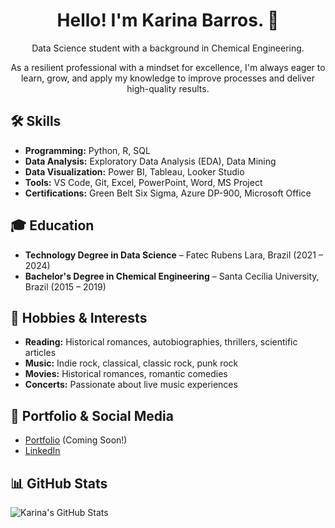 <div align="center">
  
  # Hello! I'm Karina Barros. 👋 

Data Science student with a background in Chemical Engineering.

As a resilient professional with a mindset for excellence, I'm always eager to learn, grow, and apply my knowledge to improve processes and deliver high-quality results.
</div>

## 🛠 Skills

- **Programming:** Python, R, SQL
- **Data Analysis:** Exploratory Data Analysis (EDA), Data Mining
- **Data Visualization:** Power BI, Tableau, Looker Studio
- **Tools:** VS Code, Git, Excel, PowerPoint, Word, MS Project
- **Certifications:** Green Belt Six Sigma, Azure DP-900, Microsoft Office

## 🎓 Education

- **Technology Degree in Data Science** – Fatec Rubens Lara, Brazil (2021 – 2024)
- **Bachelor's Degree in Chemical Engineering** – Santa Cecília University, Brazil (2015 – 2019)

## 🎨 Hobbies & Interests

- **Reading:** Historical romances, autobiographies, thrillers, scientific articles
- **Music:** Indie rock, classical, classic rock, punk rock
- **Movies:** Historical romances, romantic comedies
- **Concerts:** Passionate about live music experiences

## 📂 Portfolio & Social Media

- [Portfolio](#) (Coming Soon!)
- [LinkedIn](https://www.linkedin.com/in/karina-barros/)

## 📊 GitHub Stats

![Karina's GitHub Stats](https://github-readme-stats.vercel.app/api?username=karina-barros&show_icons=true&theme=radical)
